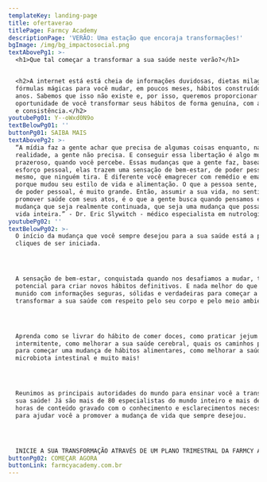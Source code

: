 ```yaml
---
templateKey: landing-page
title: ofertaverao
titlePage: Farmcy Academy
descriptionPage: 'VERÃO: Uma estação que encoraja transformações!'
bgImage: /img/bg_impactosocial.png
textAbovePg1: >-
  <h1>Que tal começar a transformar a sua saúde neste verão?</h1>


  <h2>A internet está está cheia de informações duvidosas, dietas milagrosas,
  fórmulas mágicas para você mudar, em poucos meses, hábitos construídos por
  anos. Sabemos que isso não existe e, por isso, queremos proporcionar a
  oportunidade de você transformar seus hábitos de forma genuína, com autonomia
  e consistência.</h2>
youtubePg01: Y--oWxd0N9o
textBelowPg01: ''
buttonPg01: SAIBA MAIS
textAbovePg2: >-
  “A mídia faz a gente achar que precisa de algumas coisas enquanto, na
  realidade, a gente não precisa. E conseguir essa libertação é algo muito
  prazeroso, quando você percebe. Essas mudanças que a gente faz, baseadas no
  esforço pessoal, elas trazem uma sensação de bem-estar, de poder pessoal
  mesmo, que ninguém tira. É diferente você emagrecer com remédio e emagrecer
  porque mudou seu estilo de vida e alimentação. O que a pessoa sente, em termos
  de poder pessoal, é muito grande. Então, assumir a sua vida, no sentido de
  promover saúde com seus atos, é o que a gente busca quando pensamos em uma
  mudança que seja realmente continuada, que seja uma mudança que possa durar a
  vida inteira.” - Dr. Eric Slywitch - médico especialista em nutrologia.
youtubePg02: ''
textBelowPg02: >-
  O início da mudança que você sempre desejou para a sua saúde está a poucos
  cliques de ser iniciada.




  A sensação de bem-estar, conquistada quando nos desafiamos a mudar, tem grande
  potencial para criar novos hábitos definitivos. E nada melhor do que estar
  munido com informações seguras, sólidas e verdadeiras para começar a
  transformar a sua saúde com respeito pelo seu corpo e pelo meio ambiente.




  Aprenda como se livrar do hábito de comer doces, como praticar jejum
  intermitente, como melhorar a sua saúde cerebral, quais os caminhos possíveis
  para começar uma mudança de hábitos alimentares, como melhorar a saúde da sua
  microbiota intestinal e muito mais!




  Reunimos as principais autoridades do mundo para ensinar você a transformar a
  sua saúde! Já são mais de 80 especialistas do mundo inteiro e mais de 100
  horas de conteúdo gravado com o conhecimento e esclarecimentos necessários
  para ajudar você a promover a mudança de vida que sempre desejou.




  INICIE A SUA TRANSFORMAÇÃO ATRAVÉS DE UM PLANO TRIMESTRAL DA FARMCY ACADEMY!
buttonPg02: COMEÇAR AGORA
buttonLink: farmcyacademy.com.br
---
```


